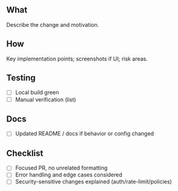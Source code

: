 ## What

Describe the change and motivation.

## How

Key implementation points; screenshots if UI; risk areas.

## Testing

- [ ] Local build green
- [ ] Manual verification (list)

## Docs

- [ ] Updated README / docs if behavior or config changed

## Checklist

- [ ] Focused PR, no unrelated formatting
- [ ] Error handling and edge cases considered
- [ ] Security-sensitive changes explained (auth/rate-limit/policies)

